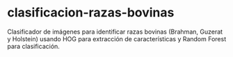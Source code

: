 # clasificacion-razas-bovinas
Clasificador de imágenes para identificar razas bovinas (Brahman, Guzerat y Holstein) usando HOG para extracción de características y Random Forest para clasificación.
